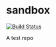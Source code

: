 # sandbox

[![Build Status](https://travis-ci.org/rzach/sandbox.svg?branch=master)](https://travis-ci.org/rzach/sandbox)

A test repo
